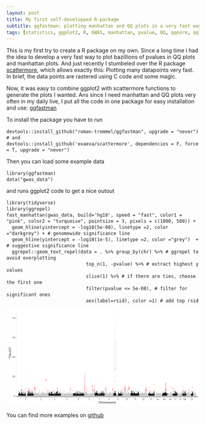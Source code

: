 ```yaml
---
layout: post
title: My first self-developped R-package
subtitle: ggfastman: plotting manhattan and QQ plots in a very fast way using R
tags: [statistics, ggplot2, R, GWAS, manhattan, pvalue, QQ, qqnorm, qqline]
---
```


This is my first try to create a R package on my own. Since a long time i had the idea to develop a very fast way to plot bazillions of pvalues in QQ plots and manhattan plots. 
And just recently I stumbeled over the R package [scattermore](https://github.com/exaexa/scattermore), which allows exactly this: Plotting many datapoints very fast. 
In brief, the data points are rastered using C code and some magic. 

Now, it was easy to combine ggplot2 with scattermore functions to generate the plots I wanted. Ans since I need manhattan and QQ plots very often in my daily live, I put all the code in one package for easy installation and use:
[ggfastman](https://github.com/roman-tremmel/ggfastman)

To install the package you have to run

    devtools::install_github("roman-tremmel/ggfastman", upgrade = "never")
	# and 
	devtools::install_github('exaexa/scattermore', dependencies = F, force = T, upgrade = "never")

Then you can load some example data 


```{r}
library(ggfastman)
data("gwas_data")
```


and runs ggplot2 code to get a nice outout

```{r}
library(tidyverse)
library(ggrepel)
fast_manhattan(gwas_data, build='hg18', speed = "fast", color1 = "pink", color2 = "turquoise", pointsize = 3, pixels = c(1000, 500)) +
  geom_hline(yintercept = -log10(5e-08), linetype =2, color ="darkgrey") + # genomewide significance line
  geom_hline(yintercept = -log10(1e-5), linetype =2, color ="grey")  + # suggestive significance line
  ggrepel::geom_text_repel(data = . %>% group_by(chr) %>% # ggrepel to avoid overplotting
                             top_n(1, -pvalue) %>% # extract highest y values
                             slice(1) %>% # if there are ties, choose the first one
                             filter(pvalue <= 5e-08), # filter for significant ones 
                             aes(label=rsid), color =1) # add top rsid 
```
![boxplot_with_pvalues](/assets/img/manhatten.png)

You can find more examples on [github](https://github.com/roman-tremmel/ggfastman)
